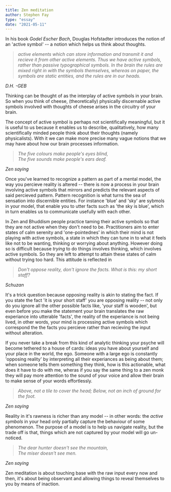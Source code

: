 ```yaml
---
title: Zen meditation
author: Stephen Fay
type: "essay"
date: "2021-05-11"
---
```


In his book <i>Godel Escher Bach</i>, Douglas Hofstadter introduces the notion of an 'active symbol' -- a notion which helps us think about thoughts. 

> <i>active elements which can store information and transmit it and recieve it from other active elements. Thus we have active symbols, rather than passive typographical symbols. In the brain the rules are mixed right in with the symbols themselves, whereas on paper, the symbols are static entities, and the rules are in our heads. </i>

<i>D.H. -GEB</i>

Thinking can be thought of as the interplay of active symbols in your brain. So when you think of cheese, (theoretically) physically discernable active symbols involved with thoughts of cheese arises in the circuitry of your brain. 

The concept of active symbol is perhaps not scientifically meaningful, but it is useful to us because it enables us to describe, qualitatively, how many scientifically minded people think about their thoughts (namely physicalists). With it we can make more precise many vague notions that we may have about how our brain processes information.

> <i>The five colours make people's eyes blind,\
> The five sounds make people's ears deaf.</i> 

*Zen saying*

Once you've learned to recognize a pattern as part of a mental model, the way you percieve reality is altered -- there is now a process in your brain involving active symbols that mirrors and predicts the relevant aspects of said percieved pattern. Pattern recognition is what turns the sea of sensation into discernible entities. For instance 'blue' and 'sky' are sybmols in your model, that enable you to utter facts such as 'the sky is blue', which in turn enables us to communicate usefully with each other.

In Zen and Bhuddism people practice taming their active symbols so that they are not active when they don't need to be. Practitioners aim to enter states of calm serenity and 'one-pointednes' in which their mind is not playing with active symbols, a state in which they can tune in to what it feels like not to be wanting, thinking or worrying about anything. However doing so is difficult because *trying* to do things involves thinking, which involves active symbols. So they are left to attempt to attain these states of calm without trying too hard. This attitude is reflected in 

> <i>Don't oppose reality, don't ignore the facts. What is this: my short staff?</i>

*Schuzan*

It's a trick question because opposing reality is akin to stating the fact. If you state the fact 'it is your short staff' you are opposing reality -- not only do you ignore all the other possible facts like, 'your staff is wooden', but even before you make the statement your brain translates the raw experiance into utterable 'facts', the reality of the experiance is not being lived, in other words, your mind is processing active symbols which correspond the the facts you percieve rather than recieving the input without alteration. 

If you never take a break from this kind of analytic thinking your psyche will become tethered to a house of cards: ideas you have about yourself and your place in the world, the ego. Someone with a large ego is constantly 'opposing reality' by interpreting all their experiances as being about them; when someone tells them something they think, how is this actionable, what does it have to do with me, wheras if you say the same thing to a zen monk they will pay more attention to the sound of your voice and allow their brain to make sense of your words effortlessly.

> <i>Above, not a tile to cover the head; Below, not an inch of ground for the foot. </i>

*Zen saying*

Reality in it's rawness is richer than any model -- in other words: the *active symbols* in your head only partially capture the behaviour of some phenomenon. The purpose of a model is to help us navigate reality, but the trade off is that, things which are not captured by your model will go un-noticed.

> <i>The dear hunter doesn't see the mountain,\
> The miser doesn't see men.</i> 

*Zen saying*

Zen meditation is about touching base with the raw input every now and then, it's about being observant and allowing things to reveal themselves to you by means of inaction.  

